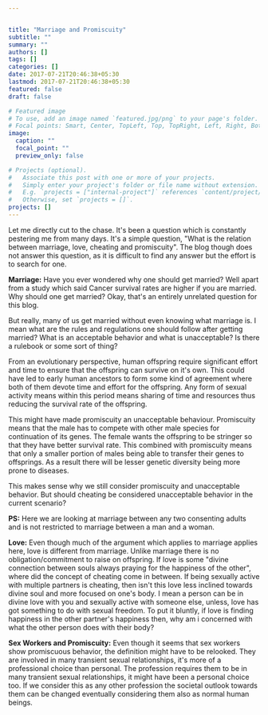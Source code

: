 ```yaml
---


title: "Marriage and Promiscuity"
subtitle: ""
summary: ""
authors: []
tags: []
categories: []
date: 2017-07-21T20:46:38+05:30
lastmod: 2017-07-21T20:46:38+05:30
featured: false
draft: false

# Featured image
# To use, add an image named `featured.jpg/png` to your page's folder.
# Focal points: Smart, Center, TopLeft, Top, TopRight, Left, Right, BottomLeft, Bottom, BottomRight.
image:
  caption: ""
  focal_point: ""
  preview_only: false

# Projects (optional).
#   Associate this post with one or more of your projects.
#   Simply enter your project's folder or file name without extension.
#   E.g. `projects = ["internal-project"]` references `content/project/deep-learning/index.md`.
#   Otherwise, set `projects = []`.
projects: []
---
```



Let me directly cut to the chase. It's been a question which is constantly pestering me from many days. It's a simple question, "What is the relation between marriage, love, cheating and promiscuity". The blog though does not answer this question, as it is difficult to find any answer but the effort is to search for one.


**Marriage:** 
Have you ever wondered why one should get married? Well apart from a study which said Cancer survival rates are higher if you are married. Why should one get married? Okay, that's an entirely unrelated question for this blog.

But really, many of us get married without even knowing what marriage is. I mean what are the rules and regulations one should follow after getting married? What is an acceptable behavior and what is unacceptable? Is there a rulebook or some sort of thing?

From an evolutionary perspective, human offspring require significant effort and time to ensure that the offspring can survive on it's own. This could have led to early human ancestors to form some kind of agreement where both of them devote time and effort for the offspring. Any form of sexual activity means within this period means sharing of time and resources thus reducing the survival rate of the offspring.

This might have made promiscuity an unacceptable behaviour. Promiscuity means that the male has to compete with other male species for continuation of its genes. The female wants the offspring to be stringer so that they have better survival rate. This combined with promiscuity means that only a smaller portion of males being able to transfer their genes to offsprings. As a result there will be lesser genetic diversity being more prone to diseases.

This makes sense why we still consider promiscuity and unacceptable behavior. But should cheating be considered unacceptable behavior in the current scenario?

**PS:** Here we are looking at marriage between any two consenting adults and is not restricted to marriage between a man and a woman.

**Love:**
Even though much of the argument which applies to marriage applies here, love is different from marriage. Unlike marriage there is no obligation/commitment to raise on offspring. If love is some "divine connection between souls always praying for the happiness of the other", where did the concept of cheating come in between. If being sexually active with multiple partners is cheating, then isn't this love less inclined towards divine soul and more focused on one's body. I mean a person can be in divine love with you and sexually active with someone else, unless, love has got something to do with sexual freedom. To put it bluntly, if love is finding happiness in the other partner's happiness then, why am i concerned with what the other person does with their body?

**Sex Workers and Promiscuity:**
Even though it seems that sex workers show promiscuous behavior, the definition might have to be relooked. They are involved in many transient sexual relationships, it's more of a professional choice than personal. The profession requires them to be in many transient sexual relationships, it might have been a personal choice too. If we consider this as any other profession the societal outlook towards them can be changed eventually considering them also as normal human beings.
